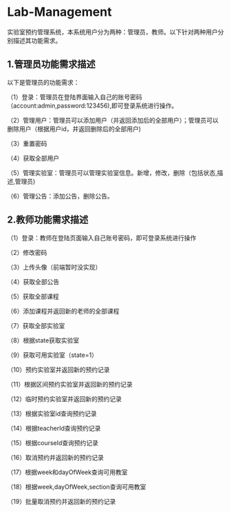# Lab-Management

实验室预约管理系统，本系统用户分为两种：管理员，教师。以下针对两种用户分别描述其功能需求。

## 1.管理员功能需求描述

以下是管理员的功能需求：

（1）登录：管理员在登陆界面输入自己的账号密码（account:admin,password:123456),即可登录系统进行操作。

（2）管理用户：管理员可以添加用户（并返回添加后的全部用户）；管理员可以删除用户（根据用户id，并返回删除后的全部用户)

（3）重置密码

（4）获取全部用户

（5）管理实验室：管理员可以管理实验室信息。新增，修改，删除（包括状态,描述,管理员)

（6）管理公告：添加公告，删除公告。

## 2.教师功能需求描述

（1）登录：教师在登陆页面输入自己账号密码，即可登录系统进行操作

（2）修改密码

（3）上传头像（前端暂时没实现）

（4）获取全部公告

（5）获取全部课程

（6）添加课程并返回新的老师的全部课程

（7）获取全部实验室

（8）根据state获取实验室

（9）获取可用实验室（state=1）

（10）预约实验室并返回新的预约记录

（11）根据区间预约实验室并返回新的预约记录

（12）临时预约实验室并返回新的预约记录

（13）根据实验室id查询预约记录

（14）根据teacherId查询预约记录

（15）根据courseId查询预约记录

（16）取消预约并返回新的预约记录

（17）根据week和dayOfWeek查询可用教室

（18）根据week,dayOfWeek,section查询可用教室

（19）批量取消预约并返回新的预约记录

